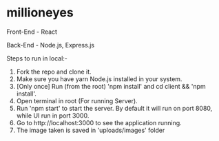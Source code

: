 # millioneyes
Front-End - React

Back-End - Node.js, Express.js

Steps to run in local:-
1. Fork the repo and clone it.
2. Make sure you have yarn Node.js installed in your system.
3. [Only once] Run (from the root) 'npm install' and cd client && 'npm install'.
4. Open terminal in root (For running Server).
5. Run 'npm start' to start the server. By default it will run on port 8080, while UI run in port 3000.
6. Go to http://localhost:3000 to see the application running.
7. The image taken is saved in 'uploads/images' folder
